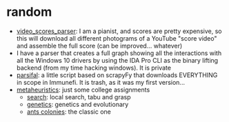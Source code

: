 # random

- [video_scores_parser](./video_scores_parser.py): I am a pianist, and scores are pretty expensive, so this will download all different photograms of a YouTube "score video" and assemble the full score (can be improved... whatever)
- I have a parser that creates a full graph showing all the interactions with all the Windows 10 drivers by using the IDA Pro CLI as the binary lifting backend (from my time hacking windows). It is private
- [parsifal](./parsifal.py): a little script based on scrapyFy that downloads EVERYTHING in scope in Immunefi. It is trash, as it was my first version...
- [metaheuristics](./metaheuristics): just some college assignments
  - [search](./metaheuristics/search%20stuff): local search, tabu and grasp
  - [genetics](./metaheuristics/genetics): genetics and evolutionary
  - [ants colonies](./metaheuristics/ants%20colonies): the classic one
